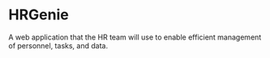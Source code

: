 # HRGenie
A web application that the HR team will use to enable efficient management of personnel, tasks, and data.
